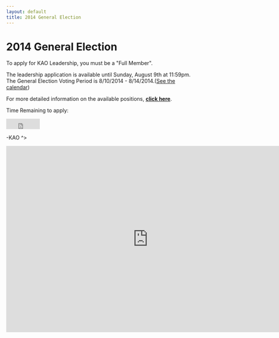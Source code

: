 ```yaml
---
layout: default
title: 2014 General Election
---
```

# 2014 General Election

To apply for KAO Leadership, you must be a "Full Member".

The leadership application is available until Sunday, August 9th at 11:59pm. The General Election Voting Period is 8/10/2014 - 8/14/2014.([See the calendar](http://www.kentstateatc.org/calendar))

For more detailed information on the available positions, [__click here__](http://www.kentstateatc.org/officers).

Time Remaining to apply:

<iframe src="http://free.timeanddate.com/countdown/i3r7prxg/n12/cf12/cm0/cu4/ct2/cs1/ca0/co0/cr1/ss0/cac000/cpc000/pcfff/tc66c/fs100/szw256/szh108/iso2014-08-10T00:00:00" frameborder="0" width="90" height="28"></iframe>

-KAO ^>

<iframe src="https://docs.google.com/forms/d/1BNW2RYRQob1J6oxxpjUWZ9MKjGheJ2YfwIjV-u_FTrY/viewform?embedded=true" width="760" height="500" frameborder="0" marginheight="0" marginwidth="0">Loading...</iframe>
